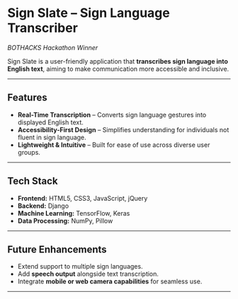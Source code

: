# Sign Slate – Sign Language Transcriber  
*BOTHACKS Hackathon Winner*

Sign Slate is a user-friendly application that **transcribes sign language into English text**, aiming to make communication more accessible and inclusive.

---

##  Features
- **Real-Time Transcription** – Converts sign language gestures into displayed English text.
- **Accessibility-First Design** – Simplifies understanding for individuals not fluent in sign language.
- **Lightweight & Intuitive** – Built for ease of use across diverse user groups.

---

 ## Tech Stack

- **Frontend:** HTML5, CSS3, JavaScript, jQuery  
- **Backend:** Django  
- **Machine Learning:** TensorFlow, Keras  
- **Data Processing:** NumPy, Pillow  

---

##  Future Enhancements
- Extend support to multiple sign languages.
- Add **speech output** alongside text transcription.
- Integrate **mobile or web camera capabilities** for seamless use.

---
